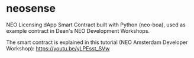 # neosense
NEO Licensing dApp Smart Contract built with Python (neo-boa), used as example contract in Dean's NEO Development Workshops.

The smart contract is explained in this tutorial (NEO Amsterdam Developer Workshop): https://youtu.be/yLPEsst_SVw
